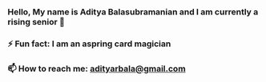 ### Hello, My name is Aditya Balasubramanian and I am currently a rising senior 👋
### ⚡ Fun fact: I am an aspring card magician
### 📫 How to reach me: adityarbala@gmail.com

